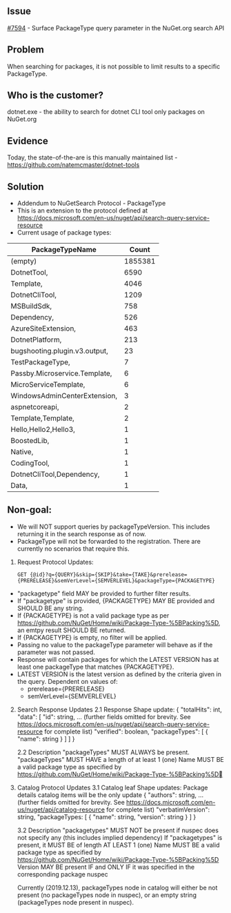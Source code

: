 ## Issue
[#7594](https://github.com/NuGet/NuGetGallery/issues/7594) - Surface PackageType query parameter in the NuGet.org search API

## Problem
When searching for packages, it is not possible to limit results to a specific PackageType.

## Who is the customer?
dotnet.exe - the ability to search for dotnet CLI tool only packages on NuGet.org

## Evidence
Today, the state-of-the-are is this manually maintained list - https://github.com/natemcmaster/dotnet-tools

## Solution
* Addendum to NuGetSearch Protocol - PackageType
* This is an extension to the protocol defined at https://docs.microsoft.com/en-us/nuget/api/search-query-service-resource
* Current usage of package types:

| PackageTypeName               | Count   |
|-------------------------------|---------|
| (empty)                       | 1855381 |
| DotnetTool,                   | 6590    |
| Template,                     | 4046    |
| DotnetCliTool,                | 1209    |
| MSBuildSdk,                   | 758     |
| Dependency,                   | 526     |
| AzureSiteExtension,           | 463     |
| DotnetPlatform,               | 213     |
| bugshooting.plugin.v3.output, | 23      |
| TestPackageType,              | 7       |
| Passby.Microservice.Template, | 6       |
| MicroServiceTemplate,         | 6       |
| WindowsAdminCenterExtension,  | 3       |
| aspnetcoreapi,                | 2       |
| Template,Template,            | 2       |
| Hello,Hello2,Hello3,          | 1       |
| BoostedLib,                   | 1       |
| Native,                       | 1       |
| CodingTool,                   | 1       |
| DotnetCliTool,Dependency,     | 1       |
| Data,                         | 1       |
		

## Non-goal:
* We will NOT support queries by packageTypeVersion. This includes returning it in the search response as of now.
* PackageType will not be forwarded to the registration. There are currently no scenarios that require this.

1. Request Protocol Updates:

	`GET {@id}?q={QUERY}&skip={SKIP}&take={TAKE}&prerelease={PRERELEASE}&semVerLevel={SEMVERLEVEL}&packageType={PACKAGETYPE}`

  * "packagetype" field MAY be provided to further filter results.
  * If "packagetype" is provided, {PACKAGETYPE} MAY BE provided and SHOULD BE any string.
  * If {PACKAGETYPE} is not a valid package type as per https://github.com/NuGet/Home/wiki/Package-Type-%5BPacking%5D, an emtpy result SHOULD BE returned.
  * If {PACKAGETYPE} is empty, no filter will be applied.
  * Passing no value to the packageType parameter will behave as if the parameter was not passed.
  * Response will contain packages for which the LATEST VERSION has at least one packageType that matches {PACKAGETYPE}.
  * LATEST VERSION is the latest version as defined by the criteria given in the query. Dependent on values of:
	* prerelease={PRERELEASE}
	* semVerLevel={SEMVERLEVEL}

2. Search Response Updates
	2.1 Response Shape update:
	{
		"totalHits": int,
		"data": [
			"id": string,
			... (further fields omitted for brevity. See https://docs.microsoft.com/en-us/nuget/api/search-query-service-resource for complete list)
			"verified": boolean,
			"packageTypes": [
				{
					"name": string
				}
			]
		]
	}
	
	2.2 Description
	"packageTypes" MUST ALWAYS be present.
	"packageTypes" MUST HAVE a length of at least 1 (one)
	Name MUST BE a valid package type as specified by https://github.com/NuGet/Home/wiki/Package-Type-%5BPacking%5D

3. Catalog Protocol Updates
	3.1 Catalog leaf Shape updates:
	Package details catalog items will be the only update
	{
		"authors": string,
		... (further fields omitted for brevity. See https://docs.microsoft.com/en-us/nuget/api/catalog-resource for complete list)
		"verbatimVersion": string,
		"packageTypes: [
			{
				"name": string,
				"version": string
			}
		]
	}

	3.2 Description
	"packagetypes" MUST NOT be present if nuspec does not specify any (this includes implied dependency)
	If "packagetypes" is present, it MUST BE of length AT LEAST 1 (one)
	Name MUST BE a valid package type as specified by https://github.com/NuGet/Home/wiki/Package-Type-%5BPacking%5D
	Version MAY BE present IF and ONLY IF it was specified in the corresponding package nuspec
	
	Currently (2019.12.13), packageTypes node in catalog will either be not present (no packageTypes node in nuspec), or an empty string (packageTypes node present in nuspec).

